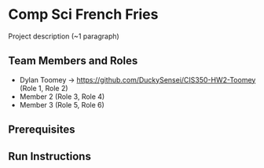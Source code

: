 # Comp Sci French Fries

Project description (~1 paragraph)

## Team Members and Roles

* Dylan Toomey -> https://github.com/DuckySensei/CIS350-HW2-Toomey  (Role 1, Role 2)
* Member 2 (Role 3, Role 4)
* Member 3 (Role 5, Role 6)

## Prerequisites

## Run Instructions
